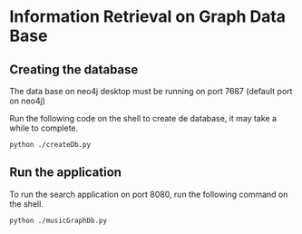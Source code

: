 # Information Retrieval on Graph Data Base
## Creating the database
The data base on neo4j desktop must be running on port 7687 (default port on neo4j)

Run the following code on the shell to create de database, it may take a while to complete.
```
python ./createDb.py
```

## Run the application
To run the search application on port 8080, run the following command on the shell.
```
python ./musicGraphDb.py
```

